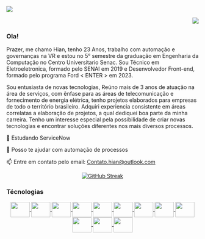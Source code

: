 
![](https://komarev.com/ghpvc/?username=your-github-55hian&color=green)

<div align = "Right">
  <a href="https://br.linkedin.com/in/hian-a-damaceno"> <img  src="https://img.shields.io/badge/linkedin-%230077B5.svg?style=for-the-badge&logo=linkedin&logoColor=white"> </a>
</div>

<div align = "left">
  
<h3>Ola!</h3>
  <p>Prazer, me chamo Hian, tenho 23 Anos, trabalho com automação e governanças na VR e estou no 5° semestre da graduação em Engenharia da Computação no Centro Universitario Senac. Sou Técnico em Eletroeletronica, formado pelo SENAI em 2019 e Desenvolvedor Front-end, formado pelo programa Ford < ENTER > em 2023.</p>
  <p>Sou entusiasta de novas tecnologias, Reúno mais de 3 anos de atuação na área de serviços, com ênfase para as áreas de telecomunicação e fornecimento de energia elétrica, tenho projetos elaborados para empresas de todo o território brasileiro. Adquiri experiencia consistente em áreas correlatas a elaboração de projetos, a qual dediquei boa parte da minha carreira. Tenho um interesse especial pela possibilidade de criar novas tecnologias e encontrar soluções diferentes nos mais diversos processos. </p>

  🌱 Estudando ServiceNow
  
  💬 Posso te ajudar com automação de processos
  
  📫 Entre em contato pelo email: Contato.hian@outlook.com
  <br>
  
 </div>  

 <div align="center">
  <a href="#">
    <img src="https://github-readme-streak-stats.herokuapp.com?user=55Hian&theme=transparent&hide_border=true&locale=pt_BR&exclude_days=Sun%2CSat&card_width=560" alt="GitHub Streak">
  </a>
</div>
 
<h3>Técnologias</h3>
<div align = "center">
 <a href="https://github.com/55Hian"> 
    <img align="center" height="40" width="50" src="https://cdn.jsdelivr.net/gh/devicons/devicon/icons/azure/azure-original.svg"> 
    <img align="center" height="40" width="50" src="https://cdn.jsdelivr.net/gh/devicons/devicon/icons/arduino/arduino-original-wordmark.svg">
    <img align="center" height="40" width="50" src="https://cdn.jsdelivr.net/gh/devicons/devicon/icons/raspberrypi/raspberrypi-original.svg">
    <img align="center" height="40" width="50" src="https://cdn.jsdelivr.net/gh/devicons/devicon/icons/git/git-original.svg">
    <img align="center" height="40" width="50" src="https://cdn.jsdelivr.net/gh/devicons/devicon/icons/github/github-original.svg">       
    <img align="center" height="40" width="50" src="https://cdn.jsdelivr.net/gh/devicons/devicon/icons/figma/figma-original.svg">        
    <img align="center" height="40" width="50" src="https://cdn.jsdelivr.net/gh/devicons/devicon/icons/cplusplus/cplusplus-original.svg">  
    <img align="center" height="40" width="50" src="https://cdn.jsdelivr.net/gh/devicons/devicon/icons/java/java-original.svg">
    <img align="center" height="40" width="50" src="https://cdn.jsdelivr.net/gh/devicons/devicon/icons/python/python-original.svg">
    <img align="center" height="40" width="50" src="https://cdn.jsdelivr.net/gh/devicons/devicon/icons/javascript/javascript-original.svg">
    <img align="center" height="40" width="50" src="https://cdn.jsdelivr.net/gh/devicons/devicon/icons/html5/html5-original.svg">
    <img align="center" height="40" width="50" src="https://cdn.jsdelivr.net/gh/devicons/devicon/icons/css3/css3-original.svg">
  </a>
</div>


<br>

<!-- <div align = "center">
  <a href="https://github.com/55Hian">
    <img height="180em"  src="https://github-readme-stats.vercel.app/api?username=55Hian&show_icons=true&theme=transparent&hideborde=true">
    <img height="180em"  src="https://github-readme-stats.vercel.app/api/top-langs/?username=55Hian&layout=compact&langs-count=168&theme=transparent">
  </a>
</div>
 <br>
 <br> -->
 
 



